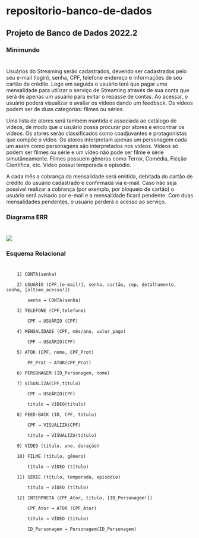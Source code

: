 # repositorio-banco-de-dados
## Projeto de Banco de Dados 2022.2

### Minimundo
#
Usuários do Streaming serão cadastrados, devendo ser cadastrados pelo seu e-mail (login), senha, CPF, telefone endereço e informações de seu cartão de crédito. Logo em seguida o usuário terá que pagar uma mensalidade para utilizar o serviço de Streaming através de sua conta que será de apenas um usuário para evitar o repasse de contas. Ao acessar, o usuário poderá visualizar e avaliar os vídeos dando um feedback. Os vídeos podem ser de duas categorias: filmes ou séries.

Uma lista de atores será também mantida e associada ao catálogo de vídeos, de modo que o usuário possa procurar por atores e encontrar os vídeos. Os atores serão classificados como coadjuvantes e protagonistas que compõe o vídeo. Os atores interpretam apenas um personagem cada um assim como personagens são interpretados nos vídeos. Vídeos só podem ser filmes ou série e um vídeo não pode ser filme e série simutâneamente. Filmes possuem gêneros como Terror, Comédia, Ficção Científica, etc. Vídeo possui temporada e episódio.

A cada mês a cobrança da mensalidade será emitida, debitada do cartão de crédito do usuário cadastrado e confirmada via e-mail. Caso não seja possível realizar a cobrança (por exemplo, por bloqueio de cartão) o usuário será avisado por e-mail e a mensalidade ficará pendente. Com duas mensalidades pendentes, o usuário perderá o acesso ao serviço.

### Diagrama ERR
#
<img src="./projeto-conceitual.png">


### Esquema Relacional
#
        1) CONTA(senha)

        2) USUÁRIO (CPF,[e-mail!], senha, cartão, cep, detalhamento, senha, [último_acesso!])

            senha → CONTA(senha)

        3) TELEFONE (CPF,telefone)

            CPF → USUÁRIO (CPF)
        
        4) MENSALIDADE (CPF, mês/ano, valor_pago)

            CPF → USUÁRIO(CPF)
        
        5) ATOR (CPF, nome, CPF_Prot)

            PF_Prot → ATOR(CPF_Prot)
        
        6) PERSONAGEM (ID_Personagem, nome)

        7) VISUALIZA(CPF,titulo)

            CPF → USUÁRIO(CPF)

            titulo → VIDEO(titulo)
        
        8) FEED-BACK (ID, CPF, título)

            CPF → VISUALIZA(CPF)

            título → VISUALIZA(título)
        
        9) VÍDEO (título, ano, duração)
    
        10) FILME (título, gênero)

            título → VÍDEO (título)

        11) SÉRIE (título, temporada, episódio)

            título → VÍDEO (título)
        
        12) INTERPRETA (CPF_Ator, título, [ID_Personagem!])

            CPF_Ator → ATOR (CPF_Ator)

            título → VÍDEO (título)

            ID_Personagem → Personagem(ID_Personagem)
